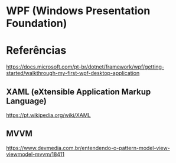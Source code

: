 # WPF (Windows Presentation Foundation)

# Referências
https://docs.microsoft.com/pt-br/dotnet/framework/wpf/getting-started/walkthrough-my-first-wpf-desktop-application

## XAML (eXtensible Application Markup Language)
https://pt.wikipedia.org/wiki/XAML


## MVVM
https://www.devmedia.com.br/entendendo-o-pattern-model-view-viewmodel-mvvm/18411



